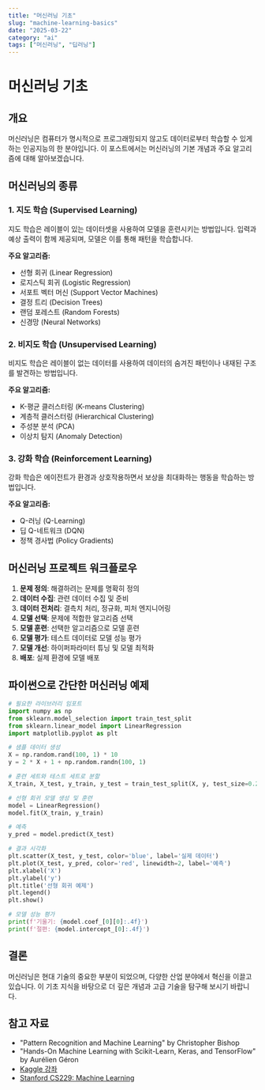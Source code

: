 ```yaml
---
title: "머신러닝 기초"
slug: "machine-learning-basics"
date: "2025-03-22"
category: "ai"
tags: ["머신러닝", "딥러닝"]
---
```


# 머신러닝 기초

## 개요

머신러닝은 컴퓨터가 명시적으로 프로그래밍되지 않고도 데이터로부터 학습할 수 있게 하는 인공지능의 한 분야입니다. 이 포스트에서는 머신러닝의 기본 개념과 주요 알고리즘에 대해 알아보겠습니다.

## 머신러닝의 종류

### 1. 지도 학습 (Supervised Learning)

지도 학습은 레이블이 있는 데이터셋을 사용하여 모델을 훈련시키는 방법입니다. 입력과 예상 출력이 함께 제공되며, 모델은 이를 통해 패턴을 학습합니다.

**주요 알고리즘:**
- 선형 회귀 (Linear Regression)
- 로지스틱 회귀 (Logistic Regression)
- 서포트 벡터 머신 (Support Vector Machines)
- 결정 트리 (Decision Trees)
- 랜덤 포레스트 (Random Forests)
- 신경망 (Neural Networks)

### 2. 비지도 학습 (Unsupervised Learning)

비지도 학습은 레이블이 없는 데이터를 사용하여 데이터의 숨겨진 패턴이나 내재된 구조를 발견하는 방법입니다.

**주요 알고리즘:**
- K-평균 클러스터링 (K-means Clustering)
- 계층적 클러스터링 (Hierarchical Clustering)
- 주성분 분석 (PCA)
- 이상치 탐지 (Anomaly Detection)

### 3. 강화 학습 (Reinforcement Learning)

강화 학습은 에이전트가 환경과 상호작용하면서 보상을 최대화하는 행동을 학습하는 방법입니다.

**주요 알고리즘:**
- Q-러닝 (Q-Learning)
- 딥 Q-네트워크 (DQN)
- 정책 경사법 (Policy Gradients)

## 머신러닝 프로젝트 워크플로우

1. **문제 정의**: 해결하려는 문제를 명확히 정의
2. **데이터 수집**: 관련 데이터 수집 및 준비
3. **데이터 전처리**: 결측치 처리, 정규화, 피처 엔지니어링
4. **모델 선택**: 문제에 적합한 알고리즘 선택
5. **모델 훈련**: 선택한 알고리즘으로 모델 훈련
6. **모델 평가**: 테스트 데이터로 모델 성능 평가
7. **모델 개선**: 하이퍼파라미터 튜닝 및 모델 최적화
8. **배포**: 실제 환경에 모델 배포

## 파이썬으로 간단한 머신러닝 예제

```python
# 필요한 라이브러리 임포트
import numpy as np
from sklearn.model_selection import train_test_split
from sklearn.linear_model import LinearRegression
import matplotlib.pyplot as plt

# 샘플 데이터 생성
X = np.random.rand(100, 1) * 10
y = 2 * X + 1 + np.random.randn(100, 1)

# 훈련 세트와 테스트 세트로 분할
X_train, X_test, y_train, y_test = train_test_split(X, y, test_size=0.2, random_state=42)

# 선형 회귀 모델 생성 및 훈련
model = LinearRegression()
model.fit(X_train, y_train)

# 예측
y_pred = model.predict(X_test)

# 결과 시각화
plt.scatter(X_test, y_test, color='blue', label='실제 데이터')
plt.plot(X_test, y_pred, color='red', linewidth=2, label='예측')
plt.xlabel('X')
plt.ylabel('y')
plt.title('선형 회귀 예제')
plt.legend()
plt.show()

# 모델 성능 평가
print(f'기울기: {model.coef_[0][0]:.4f}')
print(f'절편: {model.intercept_[0]:.4f}')
```

## 결론

머신러닝은 현대 기술의 중요한 부분이 되었으며, 다양한 산업 분야에서 혁신을 이끌고 있습니다. 이 기초 지식을 바탕으로 더 깊은 개념과 고급 기술을 탐구해 보시기 바랍니다.

## 참고 자료

- "Pattern Recognition and Machine Learning" by Christopher Bishop
- "Hands-On Machine Learning with Scikit-Learn, Keras, and TensorFlow" by Aurélien Géron
- [Kaggle 강좌](https://www.kaggle.com/learn/intro-to-machine-learning)
- [Stanford CS229: Machine Learning](https://see.stanford.edu/Course/CS229)